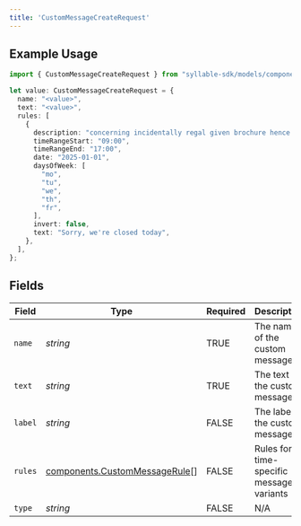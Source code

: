 ```yaml
---
title: 'CustomMessageCreateRequest'
---
```


## Example Usage

```typescript
import { CustomMessageCreateRequest } from "syllable-sdk/models/components";

let value: CustomMessageCreateRequest = {
  name: "<value>",
  text: "<value>",
  rules: [
    {
      description: "concerning incidentally regal given brochure hence hence",
      timeRangeStart: "09:00",
      timeRangeEnd: "17:00",
      date: "2025-01-01",
      daysOfWeek: [
        "mo",
        "tu",
        "we",
        "th",
        "fr",
      ],
      invert: false,
      text: "Sorry, we're closed today",
    },
  ],
};
```

## Fields

| Field                                                                          | Type                                                                           | Required                                                                       | Description                                                                    |
| ------------------------------------------------------------------------------ | ------------------------------------------------------------------------------ | ------------------------------------------------------------------------------ | ------------------------------------------------------------------------------ |
| `name`                                                                         | *string*                                                                       | TRUE                                                             | The name of the custom message                                                 |
| `text`                                                                         | *string*                                                                       | TRUE                                                             | The text of the custom message                                                 |
| `label`                                                                        | *string*                                                                       | FALSE                                                             | The label of the custom message                                                |
| `rules`                                                                        | [components.CustomMessageRule](/sdk-docs/models/components/custommessagerule)[] | FALSE                                                             | Rules for time-specific message variants                                       |
| `type`                                                                         | *string*                                                                       | FALSE                                                             | N/A                                                                            |